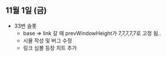 
## 11월 1일 (금)

- 33번 슬롯
	- base => link 갈 때 prevWindowHeight가 7,7,7,7,7로 고정 됨..
	- 시뮬 작성 및 버그 수정
	- 링크 심볼 등장 치트 추가